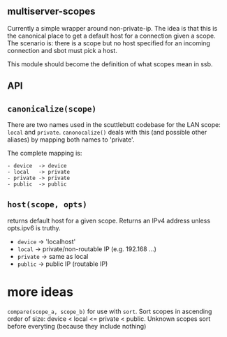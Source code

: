 multiserver-scopes
---

Currently a simple wrapper around non-private-ip.
The idea is that this is the canonical place to get a default host for a connection given a scope. The scenario is: there is a scope but no host specified for an incoming connection and sbot must pick a host.

This module should become the definition of what scopes mean in ssb.

## API

## `canonicalize(scope)`

There are two names used in the scuttlebutt codebase for the LAN scope: `local` and `private`.
`canonocalize()` deals with this (and possible other aliases) by mapping both names to 'private'.

The complete mapping is:

```
- device  -> device
- local   -> private
- private -> private
- public  -> public
```
## `host(scope, opts)`
 
returns default host for a given scope. Returns an IPv4 address unless opts.ipv6 is truthy.

- `device` -> 'localhost'
- `local` -> private/non-routable IP (e.g. 192.168 ...)
- `private` -> same as local
- `public` -> public IP (routable IP)

# more ideas

`compare(scope_a, scope_b)` for use with `sort`. Sort scopes in ascending order of size: device < local <= private < public. Unknown scopes sort before everyting (because they include nothing)

